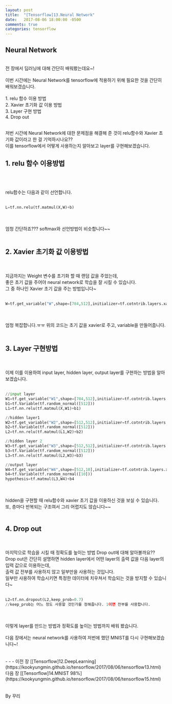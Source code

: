 ```yaml
---
layout: post
title:  "[Tensorflow]13.Neural Network"
date:   2017-08-06 18:00:00 -0500
comments: true
categories: tensorflow
---
```



## Neural Network

<br>
전 장에서 딥러닝에 대해 간단히 배워봤는데요~! 
<br>
<br>
이번 시간에는 Neural Network를 tensorflow에 적용하기 위해 필요한 것을 간단히 배워보겠습니다.
<br>
<br>
1. relu 함수 이용 방법
<br>
2. Xavier 초기화 값 이용 방법
<br>
3. Layer 구현 방법
<br>
4. Drop out
<br>
<br>

저번 시간에 Neural Network에 대한 문제점을 해결해 준 것이 relu함수와 Xavier 초기화 값이라고 한 걸 기억하시나요?? 
<br>
이를 tensorflow에서 어떻게 사용하는지 알아보고 layer를 구현해보겠습니다.

## 1. relu 함수 이용방법

<br>
<br>

relu함수는 다음과 같이 선언합니다.
<br>
<br>

```python
L=tf.nn.relu(tf.matmul(X,W)+b)
```

<br>
<br>
엄청 간단하죠??? softmax와 선언방법이 비슷합니다~~
<br>
<br>

## 2. Xavier 초기화 값 이용방법

<br>
<br>
지금까지는 Weight 변수를 초기화 할 때 랜덤 값을 주었는데, 
<br>
좋은 초기 값을 주어야 neural network로 학습을 잘 시킬 수 있습니다.
<br>
그 중 하나인 Xavier 초기 값을 주는 방법입니다~
<br>
<br>

```python
W=tf.get_variable("W",shape=[784,512],initializer=tf.cotntrib.layers.xavier_initializer())
```

<br>
<br>
엄청 복잡합니다.ㅠㅠ 위의 코드는 초기 값을 xavier로 주고, variable을 만들어줍니다.
<br>
<br>

## 3. Layer 구현방법

<br>
<br>
이제 이를 이용하여 input layer, hidden layer, output layer를 구현하는 방법을 알아보겠습니다.
<br>
<br>

```python
//input layer
W1=tf.get_variable("W1",shape=[784,512],initializer=tf.cotntrib.layers.xavier_initializer())
b1=tf.Variable(tf.random_normal([512]))
L1=tf.nn.relu(tf.matmul(X,W1)+b1)

//hidden layer1
W2=tf.get_variable("W2",shape=[512,512],initializer=tf.cotntrib.layers.xavier_initializer())
b2=tf.Variable(tf.random_normal([512]))
L2=tf.nn.relu(tf.matmul(L1,W2)+b2)

//hidden layer 2
W3=tf.get_variable("W3",shape=[512,512],initializer=tf.cotntrib.layers.xavier_initializer())
b3=tf.Variable(tf.random_normal([512]))
L3=tf.nn.relu(tf.matmul(L2,W3)+b3)

//output layer
W4=tf.get_variable("W4",shape=[512,10],initializer=tf.cotntrib.layers.xavier_initializer())
b4=tf.Variable(tf.random_normal([10]))
hypothesis=tf.matmul(L3,W4)+b4
```

<br>
<br>
hidden을 구현할 때 relu함수와 xavier 초기 값을 이용하신 것을 보실 수 있습니다.
<br>
또, 층마다 반복되는 구조여서 그리 어렵지도 않습니다~~
<br>
<br>

## 4. Drop out

<br>
<br>
마지막으로 학습을 시킬 때 정확도를 높이는 방법 Drop out에 대해 알아볼까요??
<br>
Drop out은 간단히 설명하면 hidden layer에서 어떤 layer의 출력 값을 다음 layer의 입력 값으로 이용하는데,
<br>
출력 값 전부를 사용하지 않고 일부만을 사용하는 것입니다.
<br>
일부만 사용하여 학습시키면 특정한 데이터에 치우쳐서 학습되는 것을 방지할 수 있습니다~
<br>
<br>

```python
L2=tf.nn.dropout(L2,keep_prob=0.7)
//keep_prob는 어느 정도 사용할 것인가를 정해줍니다. 1이면 전부를 사용합니다.
```

<br>
<br>
이렇게 layer를 만드는 방법과 정확도를 높이는 방법까지 배워 봤습니다.
<br>
<br>
다음 장에서는 neural network를 사용하여 저번에 했던 MNIST를 다시 구현해보겠습니다~!
<br>
<br>
<br>
- - -
이전 장 [[Tensorflow]12.DeepLearning](https://kookyungmin.github.io/tensorflow/2017/08/06/tensorflow13.html)
<br>
다음 장 [[Tensorflow]14.MNIST 98%](https://kookyungmin.github.io/tensorflow/2017/08/06/tensorflow15.html)
<br>
<br>
<br>
By 꾸리
